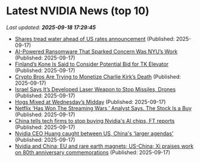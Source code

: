 # Latest NVIDIA News (top 10)
_Last updated: **2025-09-18 17:29:45**_

- [Shares tread water ahead of US rates announcement](https://www.irishtimes.com/business/2025/09/17/shares-tread-water-ahead-of-us-rates-announcement/) (Published: 2025-09-17)
- [AI-Powered Ransomware That Sparked Concern Was NYU’s Work](https://biztoc.com/x/41c9705400fffd06) (Published: 2025-09-17)
- [Finland’s Kone Is Said to Consider Potential Bid for TK Elevator](https://biztoc.com/x/841dfb4b02079a51) (Published: 2025-09-17)
- [Crypto Bros Are Trying to Monetize Charlie Kirk’s Death](https://biztoc.com/x/4fe35da352cc7392) (Published: 2025-09-17)
- [Israel Says It’s Developed Laser Weapon to Stop Missiles, Drones](https://biztoc.com/x/acf6914fe53516d7) (Published: 2025-09-17)
- [Hogs Mixed at Wednesday’s Midday](https://biztoc.com/x/57f2da177d09ab47) (Published: 2025-09-17)
- [Netflix ‘Has Won The Streaming Wars,’ Analyst Says. The Stock Is a Buy](https://biztoc.com/x/0b836ba22c6fcc1d) (Published: 2025-09-17)
- [China tells tech firms to stop buying Nvidia's AI chips, FT reports](https://finance.yahoo.com/video/china-tells-tech-firms-stop-172535849.html) (Published: 2025-09-17)
- [Nvidia CEO Huang caught between US, China's 'larger agendas'](https://economictimes.indiatimes.com/tech/technology/nvidia-ceo-huang-caught-between-us-chinas-larger-agendas/articleshow/123951933.cms) (Published: 2025-09-17)
- [Nvidia and China; EU and rare earth magnets; US-China; Xi praises work on 80th anniversary commemorations](https://sinocism.com/p/nvidia-and-china-eu-and-rare-earth) (Published: 2025-09-17)
